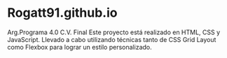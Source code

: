 # Rogatt91.github.io
Arg.Programa 4.0 C.V. Final
Este proyecto está realizado en HTML, CSS y JavaScript.
Llevado a cabo utilizando técnicas tanto de CSS Grid Layout como Flexbox para lograr un estilo personalizado. 
